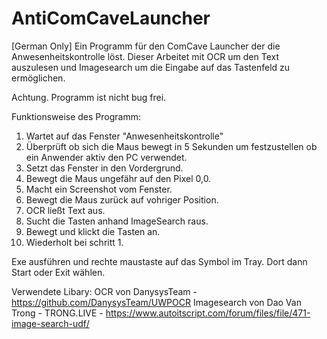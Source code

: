 # AntiComCaveLauncher
[German Only] Ein Programm für den ComCave Launcher der die Anwesenheitskontrolle löst.
Dieser Arbeitet mit OCR um den Text auszulesen und Imagesearch um die Eingabe auf das Tastenfeld zu ermöglichen.

Achtung. Programm ist nicht bug frei.

Funktionsweise des Programm:
1. Wartet auf das Fenster "Anwesenheitskontrolle"
2. Überprüft ob sich die Maus bewegt in 5 Sekunden um festzustellen ob ein Anwender aktiv den PC verwendet.
3. Setzt das Fenster in den Vordergrund.
4. Bewegt die Maus ungefähr auf den Pixel 0,0.
5. Macht ein Screenshot vom Fenster.
6. Bewegt die Maus zurück auf vohriger Position.
7. OCR ließt Text aus.
8. Sucht die Tasten anhand ImageSearch raus.
9. Bewegt und klickt die Tasten an.
10. Wiederholt bei schritt 1.

Exe ausführen und rechte maustaste auf das Symbol im Tray. Dort dann Start oder Exit wählen.

Verwendete Libary:
OCR von DanysysTeam - https://github.com/DanysysTeam/UWPOCR
Imagesearch von Dao Van Trong - TRONG.LIVE - https://www.autoitscript.com/forum/files/file/471-image-search-udf/
